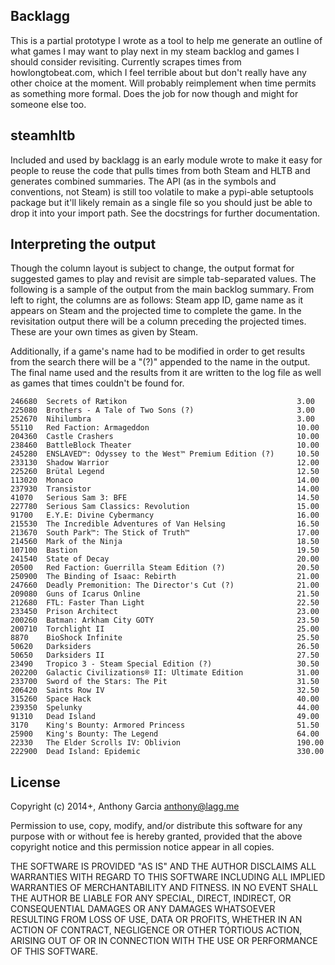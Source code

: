 ## Backlagg ##

This is a partial prototype I wrote as a tool to help me generate an outline of what games I may want to play next in my steam backlog and games I should
consider revisiting. Currently scrapes times from howlongtobeat.com, which I feel terrible about but don't really have any other choice at the moment.
Will probably reimplement when time permits as something more formal. Does the job for now though and might for someone else too.

## steamhltb ##

Included and used by backlagg is an early module wrote to make it easy for people to reuse the code that pulls times from
both Steam and HLTB and generates combined summaries. The API (as in the symbols and conventions, not Steam) is still too
volatile to make a pypi-able setuptools package but it'll likely remain as a single file so you should just be able to drop
it into your import path. See the docstrings for further documentation.

## Interpreting the output ##

Though the column layout is subject to change, the output format for suggested games to play and revisit are simple tab-separated values. The following is a
sample of the output from the main backlog summary. From left to right, the columns are as follows: Steam app ID, game name as it appears on Steam and the projected
time to complete the game. In the revisitation output there will be a column preceding the projected times. These are your own times as given by Steam.

Additionally, if a game's name had to be modified in order to get results from the search there will be a "(?)" appended to the name in the output. The final name used and the results
from it are written to the log file as well as games that times couldn't be found for.

    246680	Secrets of Rætikon                                   	3.00
    225080	Brothers - A Tale of Two Sons (?)                    	3.00
    252670	Nihilumbra                                           	3.00
    55110 	Red Faction: Armageddon                              	10.00
    204360	Castle Crashers                                      	10.00
    238460	BattleBlock Theater                                  	10.00
    245280	ENSLAVED™: Odyssey to the West™ Premium Edition (?)  	10.50
    233130	Shadow Warrior                                       	12.00
    225260	Brütal Legend                                        	12.50
    113020	Monaco                                               	14.00
    237930	Transistor                                           	14.00
    41070 	Serious Sam 3: BFE                                   	14.50
    227780	Serious Sam Classics: Revolution                     	15.00
    91700 	E.Y.E: Divine Cybermancy                             	16.00
    215530	The Incredible Adventures of Van Helsing             	16.50
    213670	South Park™: The Stick of Truth™                     	17.00
    214560	Mark of the Ninja                                    	18.50
    107100	Bastion                                              	19.50
    241540	State of Decay                                       	20.00
    20500 	Red Faction: Guerrilla Steam Edition (?)             	20.50
    250900	The Binding of Isaac: Rebirth                        	21.00
    247660	Deadly Premonition: The Director's Cut (?)           	21.00
    209080	Guns of Icarus Online                                	21.50
    212680	FTL: Faster Than Light                               	22.50
    233450	Prison Architect                                     	23.00
    200260	Batman: Arkham City GOTY                             	23.50
    200710	Torchlight II                                        	25.00
    8870  	BioShock Infinite                                    	25.50
    50620 	Darksiders                                           	26.50
    50650 	Darksiders II                                        	27.50
    23490 	Tropico 3 - Steam Special Edition (?)                	30.50
    202200	Galactic Civilizations® II: Ultimate Edition         	31.00
    233700	Sword of the Stars: The Pit                          	31.50
    206420	Saints Row IV                                        	32.50
    315260	Space Hack                                           	40.00
    239350	Spelunky                                             	44.00
    91310 	Dead Island                                          	49.00
    3170  	King's Bounty: Armored Princess                      	51.50
    25900 	King's Bounty: The Legend                            	64.00
    22330 	The Elder Scrolls IV: Oblivion                       	190.00
    222900	Dead Island: Epidemic                                	330.00

## License ##

Copyright (c) 2014+, Anthony Garcia <anthony@lagg.me>

Permission to use, copy, modify, and/or distribute this software for any
purpose with or without fee is hereby granted, provided that the above
copyright notice and this permission notice appear in all copies.

THE SOFTWARE IS PROVIDED "AS IS" AND THE AUTHOR DISCLAIMS ALL WARRANTIES
WITH REGARD TO THIS SOFTWARE INCLUDING ALL IMPLIED WARRANTIES OF
MERCHANTABILITY AND FITNESS. IN NO EVENT SHALL THE AUTHOR BE LIABLE FOR
ANY SPECIAL, DIRECT, INDIRECT, OR CONSEQUENTIAL DAMAGES OR ANY DAMAGES
WHATSOEVER RESULTING FROM LOSS OF USE, DATA OR PROFITS, WHETHER IN AN
ACTION OF CONTRACT, NEGLIGENCE OR OTHER TORTIOUS ACTION, ARISING OUT OF
OR IN CONNECTION WITH THE USE OR PERFORMANCE OF THIS SOFTWARE.
